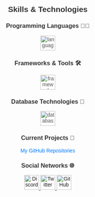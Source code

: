 <h2 align="center" style="font-family: Arial, sans-serif; color: #333;">Skills & Technologies</h2>

###

<div align="center" style="font-family: Arial, sans-serif; color: #555;">

  <h3 style="color: #333;">Programming Languages 👨‍💻</h3>
  
  <div>
    <img src="https://skillicons.dev/icons?i=html,css,js,python,cpp" height="40" alt="languages logos" />
  </div>

  <h3 style="color: #333;">Frameworks & Tools 🛠️</h3>

  <div>
    <img src="https://skillicons.dev/icons?i=react,git,docker" height="40" alt="frameworks and tools logos" />
  </div>

  <h3 style="color: #333;">Database Technologies 💾</h3>

  <div>
    <img src="https://skillicons.dev/icons?i=mongodb,mysql" height="40" alt="database logos" />
  </div>

  <h3 style="color: #333;">Current Projects 🚀</h3>
  
  <div>
    <a href="https://github.com/ryuji4real?tab=repositories" style="color: #007bff; text-decoration: none;">My GitHub Repositories</a>
  </div>

  <h3 style="color: #333;">Social Networks 🌐</h3>
  
  <div>
    <a href="https://discordlookup.com/user/187986767696101385">
      <img src="https://github.com/ryuji4real/ryuji4real/tree/main/assets/images/network/Discord.png" height="40" alt="Discord" />
    </a>
    <a href="https://twitter.com/belikeryuji">
      <img src="https://github.com/ryuji4real/ryuji4real/tree/main/assets/images/network/Twitter.png" height="40" alt="Twitter" />
    </a>
    <a href="https://github.com/ryuji4real">
      <img src="https://github.com/ryuji4real/ryuji4real/tree/main/assets/images/network/Github.png" height="40" alt="GitHub" />
    </a>
  </div>

</div>

